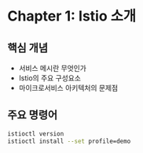 # Chapter 1: Istio 소개

## 핵심 개념
- 서비스 메시란 무엇인가
- Istio의 주요 구성요소
- 마이크로서비스 아키텍처의 문제점

## 주요 명령어
```bash
istioctl version
istioctl install --set profile=demo
```

